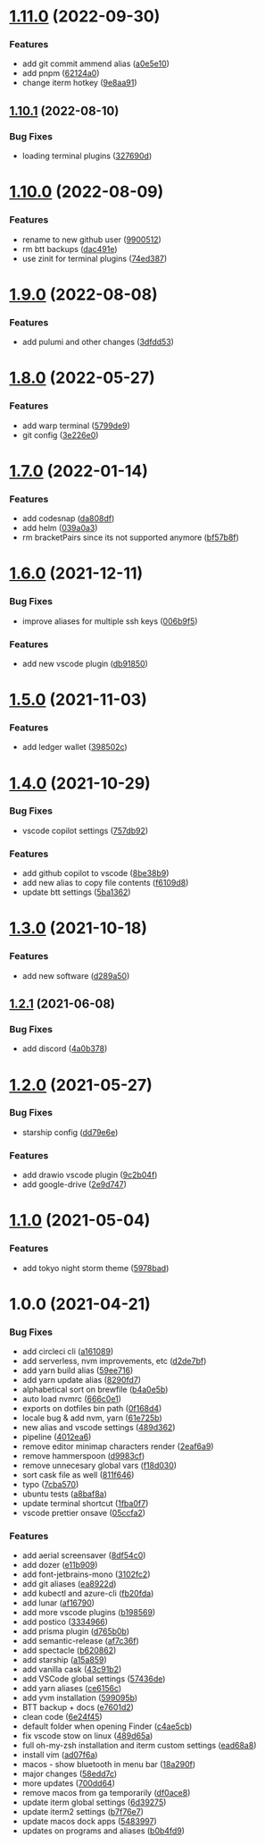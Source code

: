 # [1.11.0](https://github.com/daniel-trevino/dotfiles/compare/v1.10.1...v1.11.0) (2022-09-30)


### Features

* add git commit ammend alias ([a0e5e10](https://github.com/daniel-trevino/dotfiles/commit/a0e5e10720abf3b1c53aab09906b6de9674f6829))
* add pnpm ([62124a0](https://github.com/daniel-trevino/dotfiles/commit/62124a09a21841868d0e9fa25b7d3b59bd0d3ccc))
* change iterm hotkey ([9e8aa91](https://github.com/daniel-trevino/dotfiles/commit/9e8aa91747dda9b7b824e6df21aea75cba38dad5))

## [1.10.1](https://github.com/daniel-trevino/dotfiles/compare/v1.10.0...v1.10.1) (2022-08-10)


### Bug Fixes

* loading terminal plugins ([327690d](https://github.com/daniel-trevino/dotfiles/commit/327690d3a2e9456b9dc8c7ecebd9959b80af8f6d))

# [1.10.0](https://github.com/daniel-trevino/dotfiles/compare/v1.9.0...v1.10.0) (2022-08-09)


### Features

* rename to new github user ([9900512](https://github.com/daniel-trevino/dotfiles/commit/990051285c4d1cd26fe90bda5832e04a67395bfb))
* rm btt backups ([dac491e](https://github.com/daniel-trevino/dotfiles/commit/dac491e7b0d31e99e10a8df8a9aea7c4fe6175cd))
* use zinit for terminal plugins ([74ed387](https://github.com/daniel-trevino/dotfiles/commit/74ed387cbd6854540efc47605cac496b89dace94))

# [1.9.0](https://github.com/danielivert/dotfiles/compare/v1.8.0...v1.9.0) (2022-08-08)


### Features

* add pulumi and other changes ([3dfdd53](https://github.com/danielivert/dotfiles/commit/3dfdd53817d2ff4854eb1cd9df02f1744470b777))

# [1.8.0](https://github.com/danielivert/dotfiles/compare/v1.7.0...v1.8.0) (2022-05-27)


### Features

* add warp terminal ([5799de9](https://github.com/danielivert/dotfiles/commit/5799de981dbb923086b25b5acf0102732034c04f))
* git config ([3e226e0](https://github.com/danielivert/dotfiles/commit/3e226e0a6b38dcb8e4db694efa7fc9a3633384f0))

# [1.7.0](https://github.com/danielivert/dotfiles/compare/v1.6.0...v1.7.0) (2022-01-14)


### Features

* add codesnap ([da808df](https://github.com/danielivert/dotfiles/commit/da808df87fdcc1b0e4408c2f604b7fc03ba961da))
* add helm ([039a0a3](https://github.com/danielivert/dotfiles/commit/039a0a3ce9b0128be07b3809a4e562ca89d877cd))
* rm bracketPairs since its not supported anymore ([bf57b8f](https://github.com/danielivert/dotfiles/commit/bf57b8ffa22ca43871343045cc0b79a064805be0))

# [1.6.0](https://github.com/danielivert/dotfiles/compare/v1.5.0...v1.6.0) (2021-12-11)


### Bug Fixes

* improve aliases for multiple ssh keys ([006b9f5](https://github.com/danielivert/dotfiles/commit/006b9f5a2e0665b5b71f3e85cad19038ae5858b7))


### Features

* add new vscode plugin ([db91850](https://github.com/danielivert/dotfiles/commit/db918500ce8eaffffa87542bfae57aff6201620a))

# [1.5.0](https://github.com/danielivert/dotfiles/compare/v1.4.0...v1.5.0) (2021-11-03)


### Features

* add ledger wallet ([398502c](https://github.com/danielivert/dotfiles/commit/398502cd6e2ee032386563a391b9d2a4a9a552a2))

# [1.4.0](https://github.com/danielivert/dotfiles/compare/v1.3.0...v1.4.0) (2021-10-29)


### Bug Fixes

* vscode copilot settings ([757db92](https://github.com/danielivert/dotfiles/commit/757db92512057c9a3cf02d0f629557bdec5af182))


### Features

* add github copilot to vscode ([8be38b9](https://github.com/danielivert/dotfiles/commit/8be38b9f69e2600490ac50c73e1790664c4c732f))
* add new alias to copy file contents ([f6109d8](https://github.com/danielivert/dotfiles/commit/f6109d8c29435d98f6eea3df956a4dec48682a3f))
* update btt settings ([5ba1362](https://github.com/danielivert/dotfiles/commit/5ba1362cab44efc42a454955947ccd8d9f01bd0b))

# [1.3.0](https://github.com/danielivert/dotfiles/compare/v1.2.1...v1.3.0) (2021-10-18)


### Features

* add new software ([d289a50](https://github.com/danielivert/dotfiles/commit/d289a50b418c04cfd2baf17a3e0daec8cc2605ca))

## [1.2.1](https://github.com/danielivert/dotfiles/compare/v1.2.0...v1.2.1) (2021-06-08)


### Bug Fixes

* add discord ([4a0b378](https://github.com/danielivert/dotfiles/commit/4a0b378c3e282bb0a49b271310ffd0ad0eae9ecf))

# [1.2.0](https://github.com/danielivert/dotfiles/compare/v1.1.0...v1.2.0) (2021-05-27)


### Bug Fixes

* starship config ([dd79e6e](https://github.com/danielivert/dotfiles/commit/dd79e6ebf66c719acea69885ffc5a44cbf279f0e))


### Features

* add drawio vscode plugin ([9c2b04f](https://github.com/danielivert/dotfiles/commit/9c2b04f638964cfd46b8245cf926a0d4430fa59e))
* add google-drive ([2e9d747](https://github.com/danielivert/dotfiles/commit/2e9d7471f0506b1d804a530d159f513ceccd8e0f))

# [1.1.0](https://github.com/danielivert/dotfiles/compare/v1.0.0...v1.1.0) (2021-05-04)


### Features

* add tokyo night storm theme ([5978bad](https://github.com/danielivert/dotfiles/commit/5978bad6037b0a22a2b8ecd2dbdab79f8937d5f9))

# 1.0.0 (2021-04-21)


### Bug Fixes

* add circleci cli ([a161089](https://github.com/danielivert/dotfiles/commit/a1610890dde0e38b51234556167763fc38095b09))
* add serverless, nvm improvements, etc ([d2de7bf](https://github.com/danielivert/dotfiles/commit/d2de7bf92c5499d031d92f466f693b74b059a047))
* add yarn build alias ([59ee716](https://github.com/danielivert/dotfiles/commit/59ee7160cb1d617b6b4296c9b8dabb356ec72dca))
* add yarn update alias ([8290fd7](https://github.com/danielivert/dotfiles/commit/8290fd7a3509a65cf738d1d093e6088e0db4a6a8))
* alphabetical sort on brewfile ([b4a0e5b](https://github.com/danielivert/dotfiles/commit/b4a0e5b093627d15e4180986a08d259941af20c8))
* auto load nvmrc ([666c0e1](https://github.com/danielivert/dotfiles/commit/666c0e1d9e53723f4424579404eb5de5ed226b86))
* exports on dotfiles bin path ([0f168d4](https://github.com/danielivert/dotfiles/commit/0f168d45a1450205f53d973c0265bec56a184743))
* locale bug & add nvm, yarn ([61e725b](https://github.com/danielivert/dotfiles/commit/61e725b2fb171957fdda83fc4f36b9c863db64fa))
* new alias and vscode settings ([489d362](https://github.com/danielivert/dotfiles/commit/489d362524f21f45f1df51e59f4f193e12c59cff))
* pipeline ([4012ea6](https://github.com/danielivert/dotfiles/commit/4012ea6dbd44dd239f16fbc92fd78e66cea045c2))
* remove editor minimap characters render ([2eaf6a9](https://github.com/danielivert/dotfiles/commit/2eaf6a96b6f3b375b8f55c5ec7957180983891d3))
* remove hammerspoon ([d9983cf](https://github.com/danielivert/dotfiles/commit/d9983cfb9b1fb18609b0797675c6899c8ed6d75a))
* remove unnecesary global vars ([f18d030](https://github.com/danielivert/dotfiles/commit/f18d03092c91f85dba2944bddc23ee41f00e85d7))
* sort cask file as well ([811f646](https://github.com/danielivert/dotfiles/commit/811f646981e853be42182768083e0085a97a4f61))
* typo ([7cba570](https://github.com/danielivert/dotfiles/commit/7cba57057ca6d15e8ccdea5a7b4765c28e71f581))
* ubuntu tests ([a8baf8a](https://github.com/danielivert/dotfiles/commit/a8baf8a7acdc7376a81950132ae8d2264fc71716))
* update terminal shortcut ([1fba0f7](https://github.com/danielivert/dotfiles/commit/1fba0f7ce06e26c08781660b2c95488fc526529f))
* vscode prettier onsave ([05ccfa2](https://github.com/danielivert/dotfiles/commit/05ccfa255b575bd1f5af001f978b82f8bd1bba4d))


### Features

* add aerial screensaver ([8df54c0](https://github.com/danielivert/dotfiles/commit/8df54c021f191237389662e2ef3aa76285bb46b9))
* add dozer ([e11b909](https://github.com/danielivert/dotfiles/commit/e11b90904ee76d174eb0e86fb46e90a5f24f44b5))
* add font-jetbrains-mono ([3102fc2](https://github.com/danielivert/dotfiles/commit/3102fc23b144680fb485d91a85652bd72d503063))
* add git aliases ([ea8922d](https://github.com/danielivert/dotfiles/commit/ea8922dbe265dab1bd41b7a6ff105a5ff2dc4f23))
* add kubectl and azure-cli ([fb20fda](https://github.com/danielivert/dotfiles/commit/fb20fda2f54999f3663c92e63f4b75ca62b15ea5))
* add lunar ([af16790](https://github.com/danielivert/dotfiles/commit/af167901043cd7dfd78da924b3d8a1db6b52eb6f))
* add more vscode plugins ([b198569](https://github.com/danielivert/dotfiles/commit/b1985697c7f4556390f8937df4a5c82670c02b0e))
* add postico ([3334966](https://github.com/danielivert/dotfiles/commit/3334966f67116b70a5b5872c1b865a265ba7c4b7))
* add prisma plugin ([d765b0b](https://github.com/danielivert/dotfiles/commit/d765b0b4d863e2c9f65df16587051cf749a06192))
* add semantic-release ([af7c36f](https://github.com/danielivert/dotfiles/commit/af7c36f78e42995d013e9c757d530512a4509bbc))
* add spectacle ([b620862](https://github.com/danielivert/dotfiles/commit/b620862f282b3d9c50a7ef3509bd4ef2a114969e))
* add starship ([a15a859](https://github.com/danielivert/dotfiles/commit/a15a859581c2f5e976492f12e6b4f9a6b6bd4adb))
* add vanilla cask ([43c91b2](https://github.com/danielivert/dotfiles/commit/43c91b2e6102dbdf15687760ce5465836f6e9622))
* add VSCode global settings ([57436de](https://github.com/danielivert/dotfiles/commit/57436de36404fc648ae2774614eb4d88b08e7800))
* add yarn aliases ([ce6156c](https://github.com/danielivert/dotfiles/commit/ce6156cd550a50fd1a3639c769b07028d5e733f7))
* add yvm installation ([599095b](https://github.com/danielivert/dotfiles/commit/599095b57d5482f784e5ea79c8a65baf1e2c99cf))
* BTT backup + docs ([e7601d2](https://github.com/danielivert/dotfiles/commit/e7601d2eb16b00e766a5a9e0cb520df7f2ff622b))
* clean code ([6e24f45](https://github.com/danielivert/dotfiles/commit/6e24f45982417a9a68415513a8ee030470f14be1))
* default folder when opening Finder ([c4ae5cb](https://github.com/danielivert/dotfiles/commit/c4ae5cb38e78d9feb5e27ded6f32d2c75628c23a))
* fix vscode stow on linux ([489d65a](https://github.com/danielivert/dotfiles/commit/489d65a29494dcb2a2c39be7b46f9bf2e625f0ab))
* full oh-my-zsh installation and iterm custom settings ([ead68a8](https://github.com/danielivert/dotfiles/commit/ead68a817e9d3c674355cd95fe250284316226a6))
* install vim ([ad07f6a](https://github.com/danielivert/dotfiles/commit/ad07f6afb3ac4ce805937be260a7475356af0d18))
* macos - show bluetooth in menu bar ([18a290f](https://github.com/danielivert/dotfiles/commit/18a290f3824dd4f1f795f13095ada883770d8ab2))
* major changes ([58edd7c](https://github.com/danielivert/dotfiles/commit/58edd7c2fdb95a386509f71a5bfce7955dcece2f))
* more updates ([700dd64](https://github.com/danielivert/dotfiles/commit/700dd6421991dc5e491b3fdd899228b8c50a9448))
* remove macos from ga temporarily ([df0ace8](https://github.com/danielivert/dotfiles/commit/df0ace8bef634b39f678299eefdc5de0b26d4978))
* update iterm global settings ([6d39275](https://github.com/danielivert/dotfiles/commit/6d392759ab8710a2fcb076621867bb6faac0967a))
* update iterm2 settings ([b7f76e7](https://github.com/danielivert/dotfiles/commit/b7f76e729d9597ca7f7398913611bd72d36e513a))
* update macos dock apps ([5483997](https://github.com/danielivert/dotfiles/commit/548399722c8eb2f825055add9461c80b45a3a4fe))
* updates on programs and aliases ([b0b4fd9](https://github.com/danielivert/dotfiles/commit/b0b4fd991cff466512f67aed853739ca00ce3659))
